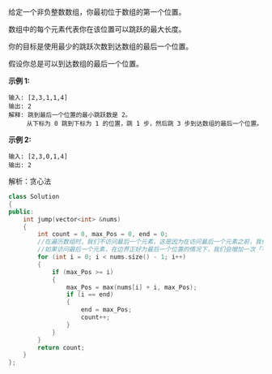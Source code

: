 给定一个非负整数数组，你最初位于数组的第一个位置。

数组中的每个元素代表你在该位置可以跳跃的最大长度。

你的目标是使用最少的跳跃次数到达数组的最后一个位置。

假设你总是可以到达数组的最后一个位置。

 

**示例 1:**

```
输入: [2,3,1,1,4]
输出: 2
解释: 跳到最后一个位置的最小跳跃数是 2。
     从下标为 0 跳到下标为 1 的位置，跳 1 步，然后跳 3 步到达数组的最后一个位置。
```

**示例 2:**

```
输入: [2,3,0,1,4]
输出: 2
```

解析：贪心法

```c++
class Solution
{
public:
    int jump(vector<int> &nums)
    {
        int count = 0, max_Pos = 0, end = 0;
        //在遍历数组时，我们不访问最后一个元素，这是因为在访问最后一个元素之前，我们的边界一定大于等于最后一个位置，否则就无法跳到最后一个位置了
        //如果访问最后一个元素，在边界正好为最后一个位置的情况下，我们会增加一次「不必要的跳跃次数」，因此我们不必访问最后一个元素。
        for (int i = 0; i < nums.size() - 1; i++)
        {
            if (max_Pos >= i)
            {
                max_Pos = max(nums[i] + i, max_Pos);
                if (i == end)
                {
                    end = max_Pos;
                    count++;
                }
            }
        }
        return count;
    }
};
```

